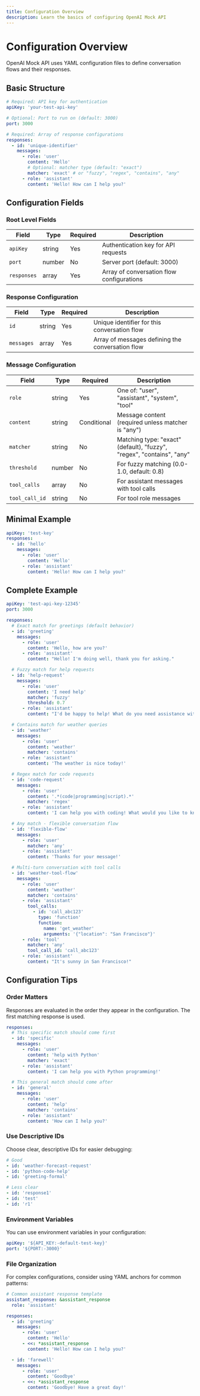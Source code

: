 ```yaml
---
title: Configuration Overview
description: Learn the basics of configuring OpenAI Mock API
---
```


# Configuration Overview

OpenAI Mock API uses YAML configuration files to define conversation flows and their responses.

## Basic Structure

```yaml
# Required: API key for authentication
apiKey: 'your-test-api-key'

# Optional: Port to run on (default: 3000)
port: 3000

# Required: Array of response configurations
responses:
  - id: 'unique-identifier'
    messages:
      - role: 'user'
        content: 'Hello'
        # Optional: matcher type (default: "exact")
        matcher: 'exact' # or "fuzzy", "regex", "contains", "any"
      - role: 'assistant'
        content: 'Hello! How can I help you?'
```

## Configuration Fields

### Root Level Fields

| Field       | Type   | Required | Description                               |
| ----------- | ------ | -------- | ----------------------------------------- |
| `apiKey`    | string | Yes      | Authentication key for API requests       |
| `port`      | number | No       | Server port (default: 3000)               |
| `responses` | array  | Yes      | Array of conversation flow configurations |

### Response Configuration

| Field      | Type   | Required | Description                                      |
| ---------- | ------ | -------- | ------------------------------------------------ |
| `id`       | string | Yes      | Unique identifier for this conversation flow     |
| `messages` | array  | Yes      | Array of messages defining the conversation flow |

### Message Configuration

| Field          | Type   | Required    | Description                                                           |
| -------------- | ------ | ----------- | --------------------------------------------------------------------- |
| `role`         | string | Yes         | One of: "user", "assistant", "system", "tool"                         |
| `content`      | string | Conditional | Message content (required unless matcher is "any")                    |
| `matcher`      | string | No          | Matching type: "exact" (default), "fuzzy", "regex", "contains", "any" |
| `threshold`    | number | No          | For fuzzy matching (0.0-1.0, default: 0.8)                            |
| `tool_calls`   | array  | No          | For assistant messages with tool calls                                |
| `tool_call_id` | string | No          | For tool role messages                                                |

## Minimal Example

```yaml
apiKey: 'test-key'
responses:
  - id: 'hello'
    messages:
      - role: 'user'
        content: 'Hello'
      - role: 'assistant'
        content: 'Hello! How can I help you?'
```

## Complete Example

```yaml
apiKey: 'test-api-key-12345'
port: 3000

responses:
  # Exact match for greetings (default behavior)
  - id: 'greeting'
    messages:
      - role: 'user'
        content: 'Hello, how are you?'
      - role: 'assistant'
        content: "Hello! I'm doing well, thank you for asking."

  # Fuzzy match for help requests
  - id: 'help-request'
    messages:
      - role: 'user'
        content: 'I need help'
        matcher: 'fuzzy'
        threshold: 0.7
      - role: 'assistant'
        content: "I'd be happy to help! What do you need assistance with?"

  # Contains match for weather queries
  - id: 'weather'
    messages:
      - role: 'user'
        content: 'weather'
        matcher: 'contains'
      - role: 'assistant'
        content: 'The weather is nice today!'

  # Regex match for code requests
  - id: 'code-request'
    messages:
      - role: 'user'
        content: '.*(code|programming|script).*'
        matcher: 'regex'
      - role: 'assistant'
        content: 'I can help you with coding! What would you like to know?'

  # Any match - flexible conversation flow
  - id: 'flexible-flow'
    messages:
      - role: 'user'
        matcher: 'any'
      - role: 'assistant'
        content: 'Thanks for your message!'

  # Multi-turn conversation with tool calls
  - id: 'weather-tool-flow'
    messages:
      - role: 'user'
        content: 'weather'
        matcher: 'contains'
      - role: 'assistant'
        tool_calls:
          - id: 'call_abc123'
            type: 'function'
            function:
              name: 'get_weather'
              arguments: '{"location": "San Francisco"}'
      - role: 'tool'
        matcher: 'any'
        tool_call_id: 'call_abc123'
      - role: 'assistant'
        content: "It's sunny in San Francisco!"
```

## Configuration Tips

### Order Matters

Responses are evaluated in the order they appear in the configuration. The first matching response is used.

```yaml
responses:
  # This specific match should come first
  - id: 'specific'
    messages:
      - role: 'user'
        content: 'help with Python'
        matcher: 'exact'
      - role: 'assistant'
        content: 'I can help you with Python programming!'

  # This general match should come after
  - id: 'general'
    messages:
      - role: 'user'
        content: 'help'
        matcher: 'contains'
      - role: 'assistant'
        content: 'How can I help you?'
```

### Use Descriptive IDs

Choose clear, descriptive IDs for easier debugging:

```yaml
# Good
- id: 'weather-forecast-request'
- id: 'python-code-help'
- id: 'greeting-formal'

# Less clear
- id: 'response1'
- id: 'test'
- id: 'r1'
```

### Environment Variables

You can use environment variables in your configuration:

```yaml
apiKey: '${API_KEY:-default-test-key}'
port: '${PORT:-3000}'
```

### File Organization

For complex configurations, consider using YAML anchors for common patterns:

```yaml
# Common assistant response template
assistant_response: &assistant_response
  role: 'assistant'

responses:
  - id: 'greeting'
    messages:
      - role: 'user'
        content: 'Hello'
      - <<: *assistant_response
        content: 'Hello! How can I help you?'

  - id: 'farewell'
    messages:
      - role: 'user'
        content: 'Goodbye'
      - <<: *assistant_response
        content: 'Goodbye! Have a great day!'
```
